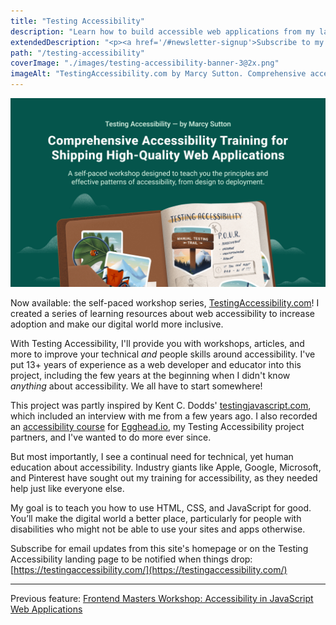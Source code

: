 ```yaml
---
title: "Testing Accessibility"
description: "Learn how to build accessible web applications from my latest initiative. Self-paced workshop series available now at <a href='https://testingaccessibility.com'>testingaccessibility.com</a>! You can also take my free 6-part email course. My goal is to teach you how to use HTML, CSS, and JavaScript for good."
extendedDescription: "<p><a href='/#newsletter-signup'>Subscribe to my mailing list</a> and stay up to date!</p>"
path: "/testing-accessibility"
coverImage: "./images/testing-accessibility-banner-3@2x.png"
imageAlt: "TestingAccessibility.com by Marcy Sutton. Comprehensive accessibility training for shipping high-quality web applications. A self-paced workshop designed to teach you the principles and effective patterns of accessibility, from design to deployment. Also featuring an illustration of a colorful notebook with stickers and the P.O.U.R. philosophy from WCAG"
---
```


<div class="floating-image width50">
    <img
        src="./images/testing-accessibility-banner-2@2x.png"
        alt="Learn How to Build Accessible Web Apps with Marcy Sutton"
    />
</div>

Now available: the self-paced workshop series, [TestingAccessibility.com](https://testingaccessibility.com)! I created a series of learning resources about web accessibility to increase adoption and make our digital world more inclusive.

With Testing Accessibility, I'll provide you with workshops, articles, and more to improve your technical _and_ people skills around accessibility. I've put 13+ years of experience as a web developer and educator into this project, including the few years at the beginning when I didn't know _anything_ about accessibility. We all have to start somewhere!

This project was partly inspired by Kent C. Dodds' [testingjavascript.com](https://testingjavascript.com), which included an interview with me from a few years ago. I also recorded an [accessibility course](https://egghead.io/courses/start-building-accessible-web-applications-today) for [Egghead.io](https://egghead.io), my Testing Accessibility project partners, and I've wanted to do more ever since.

But most importantly, I see a continual need for technical, yet human education about accessibility. Industry giants like Apple, Google, Microsoft, and Pinterest have sought out my training for accessibility, as they needed help just like everyone else.

My goal is to teach you how to use HTML, CSS, and JavaScript for good. You’ll make the digital world a better place, particularly for people with disabilities who might not be able to use your sites and apps otherwise.

Subscribe for email updates from this site's homepage or on the Testing Accessibility landing page to be notified when things drop: [https://testingaccessibility.com/](https://testingaccessibility.com/)

---

Previous feature: [Frontend Masters Workshop: Accessibility in JavaScript Web Applications](/frontend-masters-javascript-accessibility)